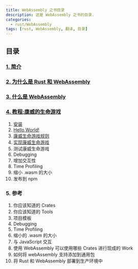```yaml
---
title: WebAssembly 之书目录
description: 这是 WebAssembly 之书的目录.
categories:
  - rust/WebAssembly
tags: [rust, WebAssembly, 翻译, 目录]
---
```


## 目录

### [1. 简介](/rust/webassembly/2019/07/07/rust-和-WebAssembly/)

### [2. 为什么是 Rust 和 WebAssembly](/rust/webassembly/2019/07/08/为什么是Rust和WebAssembly/)

### [3. 什么是 WebAssembly](/rust/webassembly/2019/07/09/什么是WebAssembly/)

### [4. 教程:康威的生命游戏](/rust/webassembly/2019/07/10/教程-康威的生命游戏/)

1. [安装](/rust/webassembly/2019/07/11/安装WebAssembly/)
2. [Hello,World!](/rust/webassembly/2019/07/12/Hello,World/)
3. [康威生命游戏规则](/rust/webassembly/2019/07/13/康威生命游戏规则/)
4. [实现康威生命游戏](/rust/webassembly/2019/08/18/实现康威生命游戏/)
5. 测试康威生命游戏
6. Debugging
7. 增加交互性
8. Time Profiling
9. 缩小 .wasm 的大小
10. 发布到 npm

### 5. 参考

1. 你应该知道的 Crates
2. 你应该知道的 Tools
3. 项目模板
4. Debugging
5. Time Profiling
6. 缩小的 .wasm 的大小
7. 与 JavaScript 交互
8. 使用 WebAssembly 可以使用哪些 Crates 进行现成的 Work
9. 如何将 webAssembly 支持添加到通用包
10. 将 Rust 和 WebAssembly 部署到生产环境中
